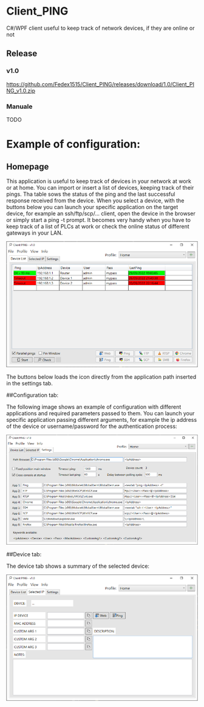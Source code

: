 # Client_PING
C#/WPF client useful to keep track of network devices, if they are online or not

## Release

### v1.0
https://github.com/Fedex1515/Client_PING/releases/download/1.0/Client_PING_v1.0.zip

### Manuale
TODO

# Example of configuration:
## Homepage

This application is useful to keep track of devices in your network at work or at home. You can import or insert a list of devices, keeping track of their pings.
Tha table sows the status of the ping and the last successful response received from the device. When you select a device, with the buttons below you can 
launch your specific application on the target device, for example an ssh/ftp/scp/... client, open the device in the browser or simply start a ping -t prompt.
It becomes very handy when you have to keep track of a list of PLCs at work or check the online status of different gateways in your LAN.

![alt text](https://github.com/Fedex1515/Client_PING/blob/master/Client_PING/Screenshots/Tab_1_Home.PNG?raw=true)

The buttons below loads the icon directly from the application path inserted in the settings tab.

##Configuration tab:

The following image shows an example of configuration with different applications and required parameters passed to them. 
You can launch your specific application passing different arguments, for example the ip address of the device or username/password for the authentication process:

![alt text](https://github.com/Fedex1515/Client_PING/blob/master/Client_PING/Screenshots/Tab_3_Settings.PNG?raw=true)

##Device tab:

 The device tab shows a summary of the selected device:
 
 ![alt text](https://github.com/Fedex1515/Client_PING/blob/master/Client_PING/Screenshots/Tab_2_Device.PNG?raw=true)
